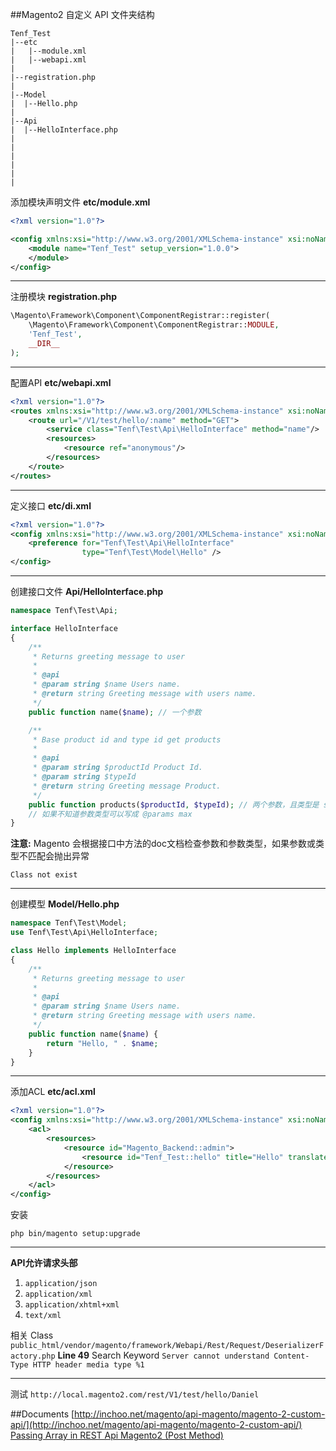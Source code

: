 ##Magento2 自定义 API
文件夹结构
```text
Tenf_Test
|--etc
|   |--module.xml
|   |--webapi.xml
|
|--registration.php
|
|--Model
|  |--Hello.php
|
|--Api
|  |--HelloInterface.php
|
|
|
|
|
|
```

添加模块声明文件 **etc/module.xml**

```xml
<?xml version="1.0"?>

<config xmlns:xsi="http://www.w3.org/2001/XMLSchema-instance" xsi:noNamespaceSchemaLocation="urn:magento:framework:Module/etc/module.xsd">
    <module name="Tenf_Test" setup_version="1.0.0">
    </module>
</config>
```
- - -

注册模块 **registration.php**
```php
\Magento\Framework\Component\ComponentRegistrar::register(
    \Magento\Framework\Component\ComponentRegistrar::MODULE,
    'Tenf_Test',
    __DIR__
);
```
- - -
配置API **etc/webapi.xml**
```xml
<?xml version="1.0"?>
<routes xmlns:xsi="http://www.w3.org/2001/XMLSchema-instance" xsi:noNamespaceSchemaLocation="urn:magento:module:Magento_Webapi:etc/webapi.xsd">
    <route url="/V1/test/hello/:name" method="GET">
        <service class="Tenf\Test\Api\HelloInterface" method="name"/>
        <resources>
            <resource ref="anonymous"/>
        </resources>
    </route>
</routes>
```
- - -
定义接口 **etc/di.xml**
```xml
<?xml version="1.0"?>
<config xmlns:xsi="http://www.w3.org/2001/XMLSchema-instance" xsi:noNamespaceSchemaLocation="urn:magento:framework:ObjectManager/etc/config.xsd">
    <preference for="Tenf\Test\Api\HelloInterface"
                type="Tenf\Test\Model\Hello" />
</config>
```
- - -
创建接口文件 **Api/HelloInterface.php**
```php
namespace Tenf\Test\Api;

interface HelloInterface
{
    /**
     * Returns greeting message to user
     *
     * @api
     * @param string $name Users name.
     * @return string Greeting message with users name.
     */
    public function name($name); // 一个参数

    /**
     * Base product id and type id get products
     *
     * @api
     * @param string $productId Product Id.
     * @param string $typeId
     * @return string Greeting message Product.
     */
    public function products($productId, $typeId); // 两个参数，且类型是 string
    // 如果不知道参数类型可以写成 @params max
}
```
**注意:**
Magento 会根据接口中方法的doc文档检查参数和参数类型，如果参数或类型不匹配会抛出异常
```log
Class not exist
```


- - -
创建模型 **Model/Hello.php**
```php
namespace Tenf\Test\Model;
use Tenf\Test\Api\HelloInterface;

class Hello implements HelloInterface
{
    /**
     * Returns greeting message to user
     *
     * @api
     * @param string $name Users name.
     * @return string Greeting message with users name.
     */
    public function name($name) {
        return "Hello, " . $name;
    }
}
```

- - -
添加ACL **etc/acl.xml**
```xml
<?xml version="1.0"?>
<config xmlns:xsi="http://www.w3.org/2001/XMLSchema-instance" xsi:noNamespaceSchemaLocation="urn:magento:framework:Acl/etc/acl.xsd">
    <acl>
        <resources>
            <resource id="Magento_Backend::admin">
                <resource id="Tenf_Test::hello" title="Hello" translate="title" sortOrder="110" />
            </resource>
        </resources>
    </acl>
</config>
```

安装
```shell
php bin/magento setup:upgrade
```
- - -
**API允许请求头部**
1. `application/json`
2. `application/xml`
3. `application/xhtml+xml`
4. `text/xml`

相关 Class `public_html/vendor/magento/framework/Webapi/Rest/Request/DeserializerFactory.php` **Line 49**
Search Keyword `Server cannot understand Content-Type HTTP header media type %1`
- - -
测试
`http://local.magento2.com/rest/V1/test/hello/Daniel`


##Documents
[http://inchoo.net/magento/api-magento/magento-2-custom-api/](http://inchoo.net/magento/api-magento/magento-2-custom-api/)
[Passing Array in REST Api Magento2 (Post Method)](http://devdocs.magento.com/guides/v2.1/extension-dev-guide/service-contracts/service-to-web-service.html)
